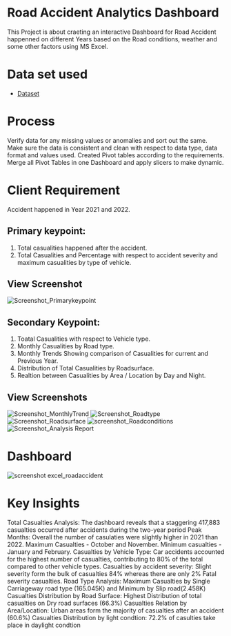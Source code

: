 # Road Accident Analytics Dashboard
This Project is about craeting an interactive Dashboard for Road Accident happenned on different Years based on the Road conditions, weather and some other factors using MS Excel.
# Data set used
- <a href="https://github.com/yas-39/Unfall-Analyse/blob/main/Road%20Accident%20Data.xlsx">Dataset</a>

# Process
Verify data for any missing values or anomalies and sort out the same.
Make sure the data is consistent and clean with respect to data type, data format and values used.
Created Pivot tables according to the requirements.
Merge all Pivot Tables in one Dashboard and apply slicers to make dynamic.

# Client Requirement
Accident happened in Year 2021 and 2022.

## Primary keypoint:
1. Total casualities happened after the accident.
2. Total Casualities and Percentage with respect to accident severity and maximum casualities by type of vehicle.
## View Screenshot
![Screenshot_Primarykeypoint](https://github.com/user-attachments/assets/1b8602b2-95f2-4992-a61b-50384d0a5f46)

## Secondary Keypoint:
1. Toatal Casualities with respect to Vehicle type.
2. Monthly Casualities by Road type.
3. Monthly Trends Showing comparison of Casualities for current and Previous Year.
4. Distribution of Total Casualities by Roadsurface.
5. Realtion between Casualities by Area / Location by Day and Night.
## View Screenshots
![Screenshot_MonthlyTrend](https://github.com/user-attachments/assets/f1fa55d9-7059-4898-946f-82c241eefcd5)
![Screenshot_Roadtype](https://github.com/user-attachments/assets/82298ec0-0335-4648-93e6-c2bb6939943c)
![Screenshot_Roadsurface](https://github.com/user-attachments/assets/0add3c0b-a3b8-4c6b-9aaa-3c8b5fd84d02)
![screenshot_Roadconditions](https://github.com/user-attachments/assets/250a9f9e-80de-48d4-bdaf-84ee159a108d)
![Screenshot_Analysis Report](https://github.com/user-attachments/assets/f0995e95-1aca-44b5-9d88-5a76f39406fb)

# Dashboard
![screenshot excel_roadaccident](https://github.com/user-attachments/assets/9a2e28f7-f2f0-48aa-90b6-04f0a91b10e5)

# Key Insights
Total Casualties Analysis: 
The dashboard reveals that a staggering 417,883 casualties occurred after accidents during the two-year period
Peak Months: 
Overall the number of casulaties were slightly higher in 2021 than 2022. 
Maximum Casualties - October and November.
Minimum casualties - January and February.
Casualties by Vehicle Type: 
Car accidents accounted for the highest number of casualties, contributing to 80% of the total compared to other vehicle types.
Casualties by accident severity: 
Slight severity form the bulk of casualties 84% whereas there are only 2% Fatal severity casualties.
Road Type Analysis: 
Maximum Casualties by Single Carriageway road type (165.045K) and Minimum by Slip road(2.458K)
Casualties Distribution by Road Surface: 
Highest Distribution of total casualties on Dry road surfaces (66.3%)
Casualties Relation by Area/Location:
Urban areas form the majority of casualties after an accident (60.6%)
Casualties Distribution by light condtion: 
72.2% of casulties take place in daylight condtion



